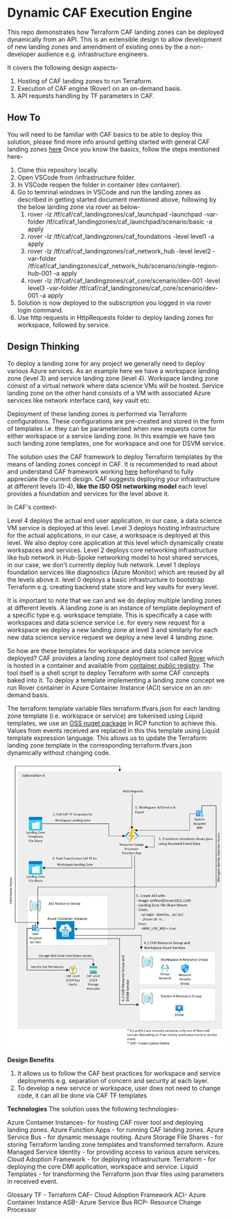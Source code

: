 # Dynamic CAF Execution Engine
<Add Azure Deployment Button>
This repo demonstrates how Terraform CAF landing zones can be deployed dynamically from an API. This is an extensible design to allow development of new landing zones and amendment of existing ones by the a non-developer audience e.g. infrastructure engineers.

It covers the following design aspects-
1. Hosting of CAF landing zones to run Terraform.
2. Execution of CAF engine (Rover) on an on-demand basis.
3. API requests handling by TF parameters in CAF.

## How To
You will need to be familiar with CAF basics to be able to deploy this solution, please find more info around getting started with general CAF landing zones [here](https://github.com/Azure/caf-terraform-landingzones/blob/master/documentation/getting_started/getting_started.md)
Once you know the basics, follow the steps mentioned here-
1. Clone this repository locally.
2. Open VSCode from /infrastructure folder.
3. In VSCode reopen the folder in container (dev container).
4. Go to temrinal windows in VSCode and run the landing zones as described in getting started document mentioned above, following by the below landing zone via rover as below-
   1. rover -lz /tf/caf/caf_landingzones/caf_launchpad -launchpad -var-folder /tf/caf/caf_landingzones/caf_launchpad/scenario/basic -a apply
   2. rover -lz /tf/caf/caf_landingzones/caf_foundations -level level1 -a apply
   3. rover -lz /tf/caf/caf_landingzones/caf_network_hub -level level2 -var-folder /tf/caf/caf_landingzones/caf_network_hub/scenario/single-region-hub-001 -a apply
   4. rover -lz /tf/caf/caf_landingzones/caf_core/scenario/dev-001 -level level3 -var-folder /tf/caf/caf_landingzones/caf_core/scenario/dev-001 -a apply
5. Solution is now deployed to the subscription you logged in via rover login command.
6. Use http requests in HttpRequests folder to deploy landing zones for workspace, followed by service.

## Design Thinking
To deploy a landing zone for any project we generally need to deploy various Azure services. As an example here we have a workspace landing zone (level 3) and service landing zone (level 4). Workspace landing zone consist of a virtual network where data science VMs will be hosted. Service landing zone on the other hand consists of a VM with associated Azure services like network interface card, key vault etc.

Deployment of these landing zones is performed via Terraform configurations. These configurations are pre-created and stored in the form of templates i.e. they can be parameterised when new requests come for either workspace or a service landing zone. In this example we have two such landing zone templates, one for workspace and one for DSVM service.

The solution uses the CAF framework to deploy Terraform templates by the means of landing zones concept in CAF. It is recommended to read about and understand CAF framework working [here](https://github.com/Azure/caf-terraform-landingzones/blob/master/documentation/code_architecture/hierarchy.md) beforehand to fully appreciate the current design.
CAF suggests deploying your infrastructure at different levels (0-4), **like the ISO OSI networking model** each level provides a foundation and services for the level above it.

In CAF's context-

Level 4 deploys the actual end user application, in our case, a data science VM service is deployed at this level.
Level 3 deploys hosting infrastructure for the actual applications, in our case, a workspace is deployed at this level. We also deploy core application at this level which dynamically create workspaces and services.
Level 2 deploys core networking infrastructure like hub network in Hub-Spoke networking model to host shared services, in our case, we don't currently deploy hub network.
Level 1 deploys foundation services like diagnostics (Azure Monitor) which are reused by all the levels above it.
level 0 deploys a basic infrastructure to bootstrap Terraform e.g. creating backend state store and key vaults for every level.

It is important to note that we can and we do deploy multiple landing zones at different levels. A landing zone is an instance of template deployment of a specific type e.g. workspace template. This is specifically a case with workspaces and data science service i.e. for every new request for a workspace we deploy a new landing zone at level 3 and similarly for each new data science service request we deploy a new level 4 landing zone.

So how are these templates for workspace and data science service deployed?
CAF provides a landing zone deployment tool called [Rover](https://github.com/aztfmod/rover) which is hosted in a container and available from [container public registry](https://github.com/aztfmod/rover). The tool itself is a shell script to deploy Terraform with some CAF concepts baked into it. To deploy a template implementing a landing zone concept we run Rover container in Azure Container Instance (ACI) service on an on-demand basis.

The terraform template variable files terraform.tfvars.json for each landing zone template (i.e. workspace or service) are tokenised using Liquid templates, we use an [OSS nuget package](https://github.com/dotliquid/dotliquid) in RCP function to achieve this. Values from events received are replaced in this this template using Liquid template expression language. This allows us to update the Terraform landing zone template in the corresponding terraform.tfvars.json dynamically without changing code.

![alt text](./design/ExecutionDesign.jpg "Design")

**Design Benefits**
1. It allows us to follow the CAF best practices for workspace and service deployments e.g. separation of concern and security at each layer.
2. To develop a new service or workspace, user does not need to change code, it can all be done via CAF TF templates

**Technologies**
The solution uses the following technologies-

Azure Container Instances- for hosting CAF rover tool and deploying landing zones.
Azure Function Apps - for running CAF landing zones.
Azure Service Bus - for dynamic message routing.
Azure Storage File Shares - for storing Terraform landing zone templates and transformed terraform.
Azure Managed Service Identity - for providing access to various azure services.
Cloud Adoption Framework - for deploying infrastructure.
Terraform - for deploying the core DMI application, workspace and service.
Liquid Templates - for transforming the Terraform json tfvar files using parameters in received event.

Glossary
TF - Terraform
CAF- Cloud Adoption Framework
ACI- Azure Container Instance
ASB- Azure Service Bus
RCP- Resource Change Processor
